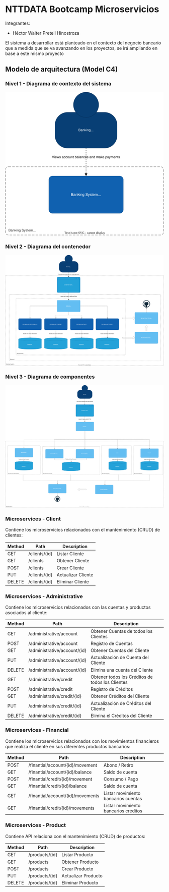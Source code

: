 
# NTTDATA Bootcamp Microservicios

Integrantes:

- Héctor Walter Pretell Hinostroza

El sistema a desarrollar está planteado en el contexto del negocio bancario que a medida que
se va avanzando en los proyectos, se irá ampliando en base a este mismo proyecto

## Modelo de arquitectura (Model C4)

### Nivel 1 - Diagrama de contexto del sistema

![Nivel 1 - Diagrama de contexto del sistema!](/img/modelc4_1.svg)

### Nivel 2 - Diagrama del contenedor

![Nivel 2 - Diagrama del contenedor!](/img/modelc4_2.svg)


### Nivel 3 - Diagrama de componentes

![Nivel 3 - Diagrama de componentes!](/img/modelc4_3.svg)


### Microservices - Client

Contiene los microservicios relacionados con el mantenimiento (CRUD) de clientes:

| Method | Path              | Description        |
|--------|-------------------|--------------------|
| GET    | /clients/{id}  | Listar Cliente     | 
| GET    | /clients | Obtener Cliente    | 
| POST   | /clients | Crear Cliente | 
| PUT    | /clients/{id}  | Actualizar Cliente | 
| DELETE | /clients/{id}  | Eliminar Cliente |

### Microservices - Administrative

Contiene los microservicios relacionados con las cuentas y productos asociados al cliente:


| Method    | Path              | Description                                      |
|-----------|-------------------|--------------------------------------------------|
| GET       | /administrative/account | Obtener Cuentas de todos los Clientes            |
| POST      | /administrative/account | Registro de Cuentas                              | 
| GET       | /administrative/account/{id} | Obtener Cuentas del Cliente                      |
| PUT       | /administrative/account/{id} | Actualización de Cuenta del Cliente              | 
| DELETE    | /administrative/account/{id} | Elimina una cuenta del Cliente                   |
| GET       | /administrative/credit | Obtener todos los Créditos de todos los Clientes | 
| POST      | /administrative/credit | Registro de Créditos                             | 
| GET       | /administrative/credit/{id} | Obtener Créditos del Cliente                     |
| PUT       | /administrative/credit/{id} | Actualización de Créditos del Cliente           |
| DELETE    | /administrative/credit/{id} | Elimina el Créditos del Cliente                  |


### Microservices - Financial

Contiene los microservicios relacionados con los movimientos financieros que realiza el cliente en sus diferentes productos bancarios:

| Method | Path              | Description                          |
|--------|-------------------|--------------------------------------|
| POST    | /finantial/account/{id}/movement| Abono / Retiro                       | 
| GET    | /finantial/account/{id}/balance | Saldo de cuenta                      | 
| POST   | /finantial/credit/{id}/movement | Consumo / Pago                       | 
| GET    | /finantial/credit/{id}/balance  | Saldo de cuenta                      |
| GET   | /finantial/account/{id}/movements | Listar movimiento bancarios cuentas  | 
| GET    | /finantial/credit/{id}/movements | Listar movimiento bancarios créditos |

### Microservices - Product

Contiene API relaciona con el mantenimiento (CRUD) de productos:

| Method | Path           | Description         |
|--------|----------------|---------------------|
| GET    | /products/{id} | Listar Producto      | 
| GET    | /products       | Obtener Producto     | 
| POST   | /products       | Crear Producto       | 
| PUT    | /products/{id}  | Actualizar Producto | 
| DELETE | /products/{id}  | Eliminar Producto    |


